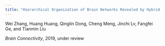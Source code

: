 ```yaml
---
title: "Hierarchical Organization of Brain Networks Revealed by Hybrid Spatiotemporal Deep Learning"
---
```

Wei Zhang, Huang Huang, Qinglin Dong, Cheng Meng, Jinchi Lv, Fangfei Ge, and Tianmin Liu

*Brain Connectivity*, 2019, under review
